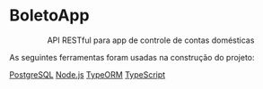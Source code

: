 # BoletoApp
<p align="center">API RESTful para app de controle de contas domésticas</p>

As seguintes ferramentas foram usadas na construção do projeto:

[PostgreSQL](https://www.postgresql.org/)
[Node.js](https://nodejs.org/en/)
[TypeORM](https://typeorm.io/#/)
[TypeScript](https://www.typescriptlang.org/)
